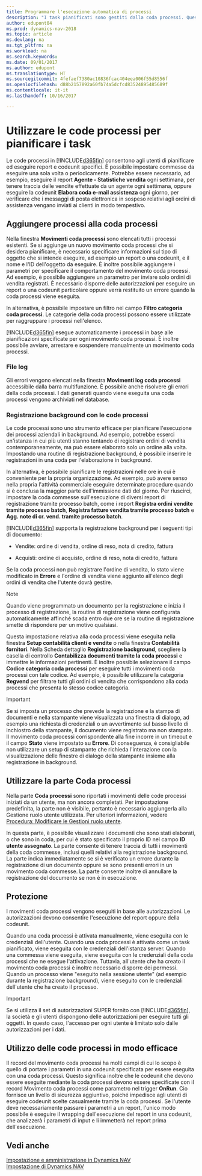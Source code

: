 ```yaml
---
title: Programmare l'esecuzione automatica di processi
description: "I task pianificati sono gestiti dalla coda processi. Questi processi eseguono report e codeunit. È possibile impostare commesse da eseguire una sola volta o periodicamente."
author: edupont04
ms.prod: dynamics-nav-2018
ms.topic: article
ms.devlang: na
ms.tgt_pltfrm: na
ms.workload: na
ms.search.keywords: 
ms.date: 09/01/2017
ms.author: edupont
ms.translationtype: HT
ms.sourcegitcommit: 4fefaef7380ac10836fcac404eea006f55d8556f
ms.openlocfilehash: d88b2157892a60fb74a5dcfcd83524895485689f
ms.contentlocale: it-it
ms.lasthandoff: 10/16/2017

---
```

# <a name="use-job-queues-to-schedule-tasks"></a>Utilizzare le code processi per pianificare i task
Le code processi in [!INCLUDE[d365fin](includes/d365fin_md.md)] consentono agli utenti di pianificare ed eseguire report e codeunit specifici. È possibile impostare commesse da eseguire una sola volta o periodicamente. Potrebbe essere necessario, ad esempio, eseguire il report **Agente - Statistiche vendita** ogni settimana, per tenere traccia delle vendite effettuate da un agente ogni settimana, oppure eseguire la codeunit **Elabora coda e-mail assistenza** ogni giorno, per verificare che i messaggi di posta elettronica in sospeso relativi agli ordini di assistenza vengano inviati ai clienti in modo tempestivo.  

## <a name="add-jobs-to-the-job-queue"></a>Aggiungere processi alla coda processi
Nella finestra **Movimenti coda processi** sono elencati tutti i processi esistenti. Se si aggiunge un nuovo movimento coda processi che si desidera pianificare, è necessario specificare informazioni sul tipo di oggetto che si intende eseguire, ad esempio un report o una codeunit, e il nome e l'ID dell'oggetto da eseguire. È inoltre possibile aggiungere i parametri per specificare il comportamento del movimento coda processi. Ad esempio, è possibile aggiungere un parametro per inviare solo ordini di vendita registrati. È necessario disporre delle autorizzazioni per eseguire un report o una codeunit particolare oppure verrà restituito un errore quando la coda processi viene eseguita.  

In alternativa, è possibile impostare un filtro nel campo **Filtro categoria coda processi**. Le categorie della coda processi possono essere utilizzate per raggruppare i processi nell'elenco.

[!INCLUDE[d365fin](includes/d365fin_md.md)] esegue automaticamente i processi in base alle pianificazioni specificate per ogni movimento coda processi. È inoltre possibile avviare, arrestare e sospendere manualmente un movimento coda processi.

### <a name="log-files"></a>File log
Gli errori vengono elencati nella finestra **Movimenti log coda processi** accessibile dalla barra multifunzione. È possibile anche risolvere gli errori della coda processi. I dati generati quando viene eseguita una coda processi vengono archiviati nel database.  

### <a name="background-posting-with-job-queues"></a>Registrazione background con le code processi
Le code processi sono uno strumento efficace per pianificare l'esecuzione dei processi aziendali in background. Ad esempio, potrebbe esserci un'istanza in cui più utenti stanno tentando di registrare ordini di vendita contemporaneamente, ma può essere elaborato solo un ordine alla volta. Impostando una routine di registrazione background, è possibile inserire le registrazioni in una coda per l'elaborazione in background.  

 In alternativa, è possibile pianificare le registrazioni nelle ore in cui è conveniente per la propria organizzazione. Ad esempio, può avere senso nella propria l'attività commerciale eseguire determinate procedure quando si è conclusa la maggior parte dell'immissione dati del giorno. Per riuscirci, impostare la coda commesse sull'esecuzione di diversi report di registrazione tramite processo batch, come i report **Registra ordini vendite tramite processo batch**, **Registra fatture vendita tramite processo batch** e **Agg. note di cr. vend. tramite processo batch**.  

 [!INCLUDE[d365fin](includes/d365fin_md.md)] supporta la registrazione background per i seguenti tipi di documento:  

-   Vendite: ordine di vendita, ordine di reso, nota di credito, fattura  

-   Acquisti: ordine di acquisto, ordine di reso, nota di credito, fattura  

 Se la coda processi non può registrare l'ordine di vendita, lo stato viene modificato in **Errore** e l'ordine di vendita viene aggiunto all'elenco degli ordini di vendita che l'utente dovrà gestire.  

> [!NOTE]  
>  Quando viene programmato un documento per la registrazione e inizia il processo di registrazione, la routine di registrazione viene configurata automaticamente affinché scada entro due ore se la routine di registrazione smette di rispondere per un motivo qualsiasi.  

Questa impostazione relativa alla coda processi viene eseguita nella finestra **Setup contabilità clienti e vendite** o nella finestra **Contabilità fornitori**. Nella Scheda dettaglio **Registrazione background**, scegliere la casella di controllo **Contabilizza documenti tramite la coda processi** e immettre le informazioni pertinenti. È inoltre possibile selezionare il campo **Codice categoria coda processi** per eseguire tutti i movimenti coda processi con tale codice. Ad esempio, è possibile utilizzare la categoria **Regvend** per filtrare tutti gli ordini di vendita che corrispondono alla coda processi che presenta lo stesso codice categoria.  

> [!IMPORTANT]  
>  Se si imposta un processo che prevede la registrazione e la stampa di documenti e nella stampante viene visualizzata una finestra di dialogo, ad esempio una richiesta di credenziali o un avvertimento sul basso livello di inchiostro della stampante, il documento viene registrato ma non stampato. Il movimento coda processi corrispondente alla fine incorre in un timeout e il campo **Stato** viene impostato su **Errore**. Di conseguenza, è consigliabile non utilizzare un setup di stampante che richieda l'interazione con la visualizzazione delle finestre di dialogo della stampante insieme alla registrazione in background.  

## <a name="use-the-my-job-queue-part"></a>Utilizzare la parte Coda processi
Nella parte **Coda processi** sono riportati i movimenti delle code processi iniziati da un utente, ma non ancora completati. Per impostazione predefinita, la parte non è visibile, pertanto è necessario aggiungerla alla Gestione ruolo utente utilizzata. Per ulteriori informazioni, vedere [Procedura: Modificare le Gestioni ruolo utente](change-role.md).  

In questa parte, è possibile visualizzare i documenti che sono stati elaborati, o che sono in coda, per cui è stato specificato il proprio ID nel campo **ID utente assegnato**. La parte consente di tenere traccia di tutti i movimenti della coda commesse, inclusi quelli relativi alla registrazione background. La parte indica immediatamente se si è verificato un errore durante la registrazione di un documento oppure se sono presenti errori in un movimento coda commesse. La parte consente inoltre di annullare la registrazione del documento se non è in esecuzione.  

## <a name="security"></a>Protezione  
I movimenti coda processi vengono eseguiti in base alle autorizzazioni. Le autorizzazioni devono consentire l'esecuzione del report oppure della codeunit.  

Quando una coda processi è attivata manualmente, viene eseguita con le credenziali dell'utente. Quando una coda processi è attivata come un task pianificato, viene eseguita con le credenziali dell'istanza server. Quando una commessa viene eseguita, viene eseguita con le credenziali della coda processi che ne esegue l'attivazione. Tuttavia, all'utente che ha creato il movimento coda processi è inoltre necessario disporre dei permessi. Quando un processo viene "eseguito nella sessione utente" (ad esempio durante la registrazione background), viene eseguito con le credenziali dell'utente che ha creato il processo.  

> [!IMPORTANT]  
>  Se si utilizza il set di autorizzazioni SUPER fornito con [!INCLUDE[d365fin](includes/d365fin_md.md)], la società e gli utenti dispongono delle autorizzazioni per eseguire tutti gli oggetti. In questo caso, l'accesso per ogni utente è limitato solo dalle autorizzazioni per i dati.  

## <a name="using-job-queues-effectively"></a>Utilizzo delle code processi in modo efficace  
Il record del movimento coda processi ha molti campi di cui lo scopo è quello di portare i parametri in una codeunit specificata per essere eseguita con una coda processi. Questo significa inoltre che le codeunit che devono essere eseguite mediante la coda processi devono essere specificate con il record Movimento coda processi come parametro nel trigger **OnRun**. Cio fornisce un livello di sicurezza aggiuntivo, poiché impedisce agli utenti di eseguire codeunit scelte casualmente tramite la coda processi. Se l'utente deve necessariamente passare i parametri a un report, l'unico modo possibile è eseguire il wrapping dell'esecuzione del report in una codeunit, che analizzerà i parametri di input e li immetterà nel report prima dell'esecuzione.  

## <a name="see-also"></a>Vedi anche  
[Impostazione e amministrazione in Dynamics NAV](admin-setup-and-administration.md)  
[Impostazione di Dynamics NAV](setup.md)  

